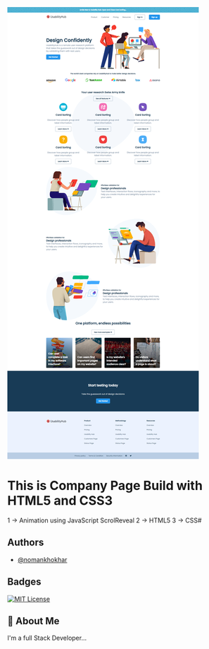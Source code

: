 ![Project Screenshot](./company.png)
# This is Company Page Build with HTML5 and CSS3

1 -> Animation using JavaScript ScrolReveal 
2 -> HTML5
3 -> CSS#

## Authors

- [@nomankhokhar](https://www.github.com/nomankhokhar)

## Badges

[![MIT License](https://img.shields.io/badge/License-MIT-green.svg)](https://choosealicense.com/licenses/mit/)

## 🚀 About Me

I'm a full Stack Developer...